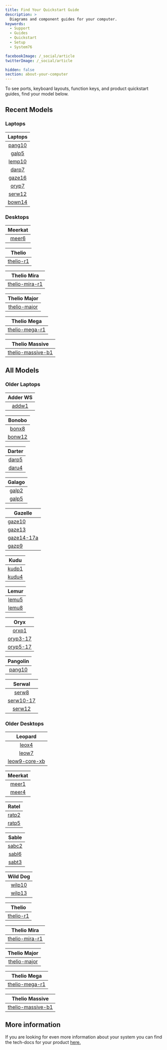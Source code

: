 ```yaml
---
title: Find Your Quickstart Guide
description: >
  Diagrams and component guides for your computer.
keywords:
  - Support
  - Guides
  - Quickstart
  - Setup
  - System76

facebookImage: /_social/article
twitterImage: /_social/article

hidden: false
section: about-your-computer
---
```


To see ports, keyboard layouts, function keys, and product quickstart guides, find your model below.

<!-- To find information on a product you ordered, log into [<i class="fa fa-user"></i> My Account](https://system76.com/my-account/orders) and select the **quickstart guide** button beneath your product. THIS BUTTON WILL BE CHANGING -->

## Recent Models

### Laptops

| Laptops   | 
|:---------:|
| [pang10](https://tech-docs.system76.com/models/pang10/README.html) |
| [galp5](https://tech-docs.system76.com/models/galp5/README.html)   | 
| [lemp10](https://tech-docs.system76.com/models/lemp10/README.html) | 
| [darp7](https://tech-docs.system76.com/models/darp7/README.html)   | 
| [gaze16](https://tech-docs.system76.com/models/gaze16/README.html) | 
| [oryp7](https://tech-docs.system76.com/models/oryp7/README.html) | |
| [serw12](https://tech-docs.system76.com/models/serw12/README.html) | 
| [bown14](https://tech-docs.system76.com/models/bonw14/README.html) |

### Desktops

| Meerkat |
|:-------:|
| [meer6](https://tech-docs.system76.com/models/meer6/README.html) | 

| Thelio |
|:------:|
| [thelio-r1](/images/guides/thelio-r1.png) | [thelio-r2](/images/guides/thelio-r2.png) | [thelio-b1](/images/guides/thelio-b1.png)  

| Thelio Mira |
|:-----------:|
| [thelio-mira-r1](https://tech-docs.system76.com/models/thelio-mira-r1.0/README.html) |

| Thelio Major |
|:------------:|
| [thelio-major](https://tech-docs.system76.com/models/thelio-major-intel-and-amd/README.html)

| Thelio Mega |
|:-----------:|
| [thelio-mega-r1](https://tech-docs.system76.com/models/thelio-mega-r1.0/README.html) |

| Thelio Massive |
|:--------------:|
| [thelio-massive-b1](https://tech-docs.system76.com/models/thelio-massive-b1.2/README.html) |

## All Models

### Older Laptops

| Adder WS |
|:--------:|
| [addw1](https://tech-docs.system76.com/models/addw1/README.html) | [addw2](https://tech-docs.system76.com/models/addw2/README.html) |

| Bonobo |
|:------:|
| [bonx8](/images/guides/bonx8.pdf) | [bonw10](/images/guides/bonw10.png) | [bonw11](/images/guides/bonw11.png) |
| [bonw12](/images/guides/bonw12.png) | [bonw13](/images/guides/bonw13.png) | [bonw14](https://tech-docs.system76.com/models/bonw14/README.html) |

| Darter |
|:------:|
| [darp5](/images/guides/darp5.png) | [darp6](https://tech-docs.system76.com/models/darp6/README.html)  | [darp7](https://tech-docs.system76.com/models/darp7/README.html) |
| [daru4](/images/guides/daru4.pdf) |

| Galago |
|:------:|
| [galp2](/images/guides/galp2.png) | [galp3](/images/guides/galp3.png) | [galp4](https://tech-docs.system76.com/models/galp4/README.html) |
| [galp5](https://tech-docs.system76.com/models/galp5/README.html) | [galu1](/images/guides/galu1.pdf) |

| Gazelle |
| --------|
| [gaze10](/images/guides/gaze10.pdf) | [gaze11](/images/guides/gaze11.png) | [gaze12](/images/guides/gaze12.png) |
| [gaze13](/images/guides/gaze13.png) | [gaze14-15a](/images/guides/gaze14-15a.png) | [gaze14-15b](/images/guides/gaze14-15b.png) |
| [gaze14-17a](/images/guides/gaze14-17a.png) | [gaze14-17b](/images/guides/gaze14-17b.png) | [gaze15](https://tech-docs.system76.com/models/gaze15/README.html) |
| [gazp9](/images/guides/gazp9.pdf) |

| Kudu |
|:----:|
| [kudp1](/images/guides/kudp1.pdf) | [kudu2](/images/guides/kudu2.png) | [kudu3](/images/guides/kudu3.png) |
| [kudu4](/images/guides/kudu4.png) | [kudu5](/images/guides/kudu5.png) |

| Lemur |
|:-----:|
| [lemu5](/images/guides/lemu5.pdf) | [lemu6](/images/guides/lemu6.pdf) | [lemu7](/images/guides/lemp7.png) |
| [lemu8](/images/guides/lemu8.png) | [lemp9](https://tech-docs.system76.com/models/lemp9/README.html) | [lemp10](https://tech-docs.system76.com/models/lemp10/README.html) |

| Oryx |
|:----:|
| [orxp1](/images/guides/orxp1.pdf) | [oryp2](/images/guides/oryp2.png) | [oryp3-15](/images/guides/oryp3-15.png) |
| [oryp3-17](/images/guides/oryp3-17.png) | [oryp4](/images/guides/oryp4.png) | [oryp5-16](/images/guides/oryp5-16.png) |
| [oryp5-17](/images/guides/oryp5-17.png) | [oryp6](https://tech-docs.system76.com/models/oryp6/README.html) | [oryp7](https://tech-docs.system76.com/models/oryp7/README.html) |

| Pangolin |
|:--------:|
| [pang10](https://tech-docs.system76.com/models/pang10/README.html) |

| Serwal |
|:------:|
| [serw8](/images/guides/serw8.pdf) | [serw9](/images/guides/serw9.png) | [serw10-15](/images/guides/serw10-15.png) |
| [serw10-17](/images/guides/serw10-17.png) | [serw11-15](/images/guides/serw11-15.png) | [serw11-17](/images/guides/serw11-17.png) |
| [serw12](https://tech-docs.system76.com/models/serw12/README.html)

### Older Desktops

| Leopard |
|:-------:|
| [leox4](/images/guides/leox4.pdf) | [leox5](/images/guides/leox5.pdf) | [leow6](/images/guides/leow6.png) |
| [leow7](/images/guides/leow7.png) | [leow8](/images/guides/leow8.png) | [leow9-core-x](/images/guides/leow9-core-x) |
| [leow9-core-xb](/images/guides/leow9-core-xb.png) | [leow9-xeon-w](/images/guides/leow9-xeon-w.png) |

| Meerkat |
|:-------:|
| [meer1](/images/guides/meer1.pdf) | [meer2](/images/guides/meer2.png) | [meer3/meer3b](/images/guides/meer3.png) |
| [meer4](/images/guides/meer4.png) | [meer5](https://tech-docs.system76.com/models/meer5/README.html) | [meer6](https://tech-docs.system76.com/models/meer6/README.html) |

| Ratel |
|:-----:|
| [ratp2](/images/guides/ratp2.pdf) | [ratp3](/images/guides/ratp3.pdf) | [ratp4](/images/guides/ratp4.pdf) |
| [ratp5](/images/guides/ratp5.png) |

| Sable |
|:-----:|
| [sabc2](/images/guides/sabc2.pdf) | [sabl4](/images/guides/sabl4.pdf) | [sabl5](/images/guides/sabl5.png) |
| [sabl6](/images/guides/sabl6.png) | [sabt1](/images/guides/sabt1.pdf) | [sabt2](/images/guides/sabt2.pdf) |
| [sabt3](/images/guides/sabt3.pdf) |

| Wild Dog |
|:--------:|
| [wilp10](/images/guides/wilp10.pdf) | [wilp11](/images/guides/wilp11.pdf) | [wilp12](/images/guides/wilp12.png) |
| [wilp13](/images/guides/wilp13.png) | [wilp14](/images/guides/wilp14.png) |

| Thelio |
|:------:|
| [thelio-r1](/images/guides/thelio-r1.png) | [thelio-r2](/images/guides/thelio-r2.png) | [thelio-b1](/images/guides/thelio-b1.png)  

| Thelio Mira |
|:-----------:|
| [thelio-mira-r1](https://tech-docs.system76.com/models/thelio-mira-r1.0/README.html) |

| Thelio Major |
|:------------:|
| [thelio-major](https://tech-docs.system76.com/models/thelio-major-intel-and-amd/README.html)

| Thelio Mega |
|:-----------:|
| [thelio-mega-r1](https://tech-docs.system76.com/models/thelio-mega-r1.0/README.html) |

| Thelio Massive |
|:--------------:|
| [thelio-massive-b1](https://tech-docs.system76.com/models/thelio-massive-b1.2/README.html) |

## More information

If you are looking for even more information about your system you can find the tech-docs for your product [here.](/articles/service-manuals/)
